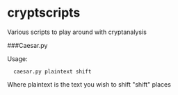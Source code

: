 cryptscripts
============

Various scripts to play around with cryptanalysis

###Caesar.py 

  Usage:
  
      caesar.py plaintext shift
  
  Where plaintext is the text you wish to shift "shift" places
